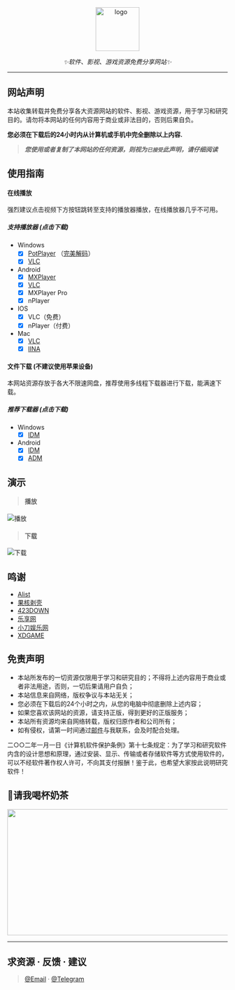<div align="center">
  <a href="https://wp.ggxc.xyz"><img height="100px" alt="logo" src="https://cdn.jsdelivr.net/gh/PJUNYE2/myjs@3756f7204b131c485c05a2428949ea6a0cc43a90/favicon.svg"/></a>
  <p><em>✨软件、影视、游戏资源免费分享网站✨</em></p>
  </a>
</div>

---

## 网站声明

本站收集转载并免费分享各大资源网站的软件、影视、游戏资源，用于学习和研究目的。请勿将本网站的任何内容用于商业或非法目的，否则后果自负。

**您必须在下载后的24小时内从计算机或手机中完全删除以上内容.**  </br>
> ***您使用或者复制了本网站的任何资源，则视为`已接受`此声明，请仔细阅读***

## 使用指南

#### 在线播放
强烈建议点击视频下方按钮跳转至支持的播放器播放，在线播放器几乎不可用。
##### 支持播放器 (点击下载)
- Windows
  - [x] [PotPlayer](/软件分享/Windows/PotPlayer) （[完美解码](/软件分享/Windows/PureCodec%20(完美解码))）
  - [x] [VLC](https://www.videolan.org/vlc/)

- Android
  - [x] [MXPlayer](/软件分享/Android/MX%20播放器)
  - [x] [VLC](/软件分享/Android/VLC%20for%20Android)
  - [x] MXPlayer Pro  
  - [x] nPlayer

- IOS
  - [x] VLC（免费）
  - [x] nPlayer（付费）

- Mac
  - [x] [VLC](https://www.videolan.org/vlc/)
  - [x] [IINA](https://iina.io/)

#### 文件下载 (不建议使用苹果设备)
本网站资源存放于各大不限速网盘，推荐使用多线程下载器进行下载，能满速下载。
##### 推荐下载器 (点击下载)
- Windows
  - [x] [IDM](/软件分享/Windows/IDM)

- Android
  - [x] [IDM](/软件分享/Android/1DM+（idm安卓版）)
  - [x] [ADM](/软件分享/Android/ADM多线程下载器)

## 演示

>#### 播放
![播放](http://1.ggxc.xyz:5244/d/My%20files/Local/Play.gif?sign=cf61e55aefd0dacb)</br>
>#### 下载
![下载](http://1.ggxc.xyz:5244/d/My%20files/Local/Download.gif?sign=244ed3de5a48cb89)

## 鸣谢
- [Alist](https://github.com/Xhofe/alist)
- [果核剥壳](https://www.ghxi.com/)
- [423DOWN](https://www.423down.com/)
- [乐享网](https://www.lxapk.com/)
- [小刀娱乐网](https://www.x6g.com/)
- [XDGAME](https://www.xdgame.com/)


## 免责声明
- 本站所发布的一切资源仅限用于学习和研究目的；不得将上述内容用于商业或者非法用途，否则，一切后果请用户自负；
- 本站信息来自网络，版权争议与本站无关；
- 您必须在下载后的24个小时之内，从您的电脑中彻底删除上述内容；
- 如果您喜欢该网站的资源，请支持正版，得到更好的正版服务；
- 本站所有资源均来自网络转载，版权归原作者和公司所有；
- 如有侵权，请第一时间通过[邮件](p1246509603@gmail.com)与我联系，会及时配合处理。

二○○二年一月一日《计算机软件保护条例》第十七条规定：为了学习和研究软件内含的设计思想和原理，通过安装、显示、传输或者存储软件等方式使用软件的，可以不经软件著作权人许可，不向其支付报酬！鉴于此，也希望大家按此说明研究软件！

## 🥤请我喝杯奶茶
<img width="512" height="288" src="http://1.ggxc.xyz:5244/d/My%20files/Local/pay.png?sign=70c908c5045fbbad"/>

---
## 求资源 · 反馈 · 建议
> [@Email](p1246509603@gmail.com) · [@Telegram](https://t.me/yongshaowang)
